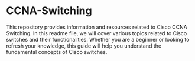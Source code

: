 # CCNA-Switching
This repository provides information and resources related to Cisco CCNA Switching. In this readme file, we will cover various topics related to Cisco switches and their functionalities. Whether you are a beginner or looking to refresh your knowledge, this guide will help you understand the fundamental concepts of Cisco switches.
